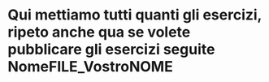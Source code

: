 #  Qui mettiamo tutti quanti gli esercizi, ripeto anche qua se volete pubblicare gli esercizi seguite NomeFILE_VostroNOME
